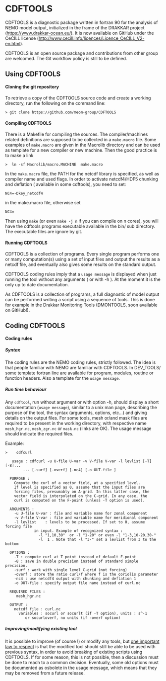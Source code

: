 # CDFTOOLS
  CDFTOOLS is a diagnostic package written in fortran 90 for the analysis of NEMO model output, initialized in  the frame of the DRAKKAR project (<https://www.drakkar-ocean.eu/>). It is now available on GitHub under the CeCILL license (<http://www.cecill.info/licences/Licence_CeCILL_V2-en.html>).

  CDFTOOLS is an open source package and contributions from other group are welcomed. The Git workflow policy is still to be defined.

## Using CDFTOOLS

#### Cloning the git repository
To retrieve a copy of the CDFTOOLS source code and create a working directory, run the following on the command line: 

```> git clone https://github.com/meom-group/CDFTOOLS ```

#### Compiling CDFTOOLS
There is a Makefile for compiling the sources. The compiler/machines related definitions are supposed to be collected in a `make.macro` file. Some examples of `make.macro` are given in the Macrolib directory and can be used as template for a new compiler or new machine. Then the good practice is to make a link 

```>  ln -sf Macrolib/macro.MACHINE  make.macro ```

In the `make.macro` file, the PATH for the netcdf library is specified, as well as compiler name and used flags.  In order to activate netcdf4/HDF5 chunking and deflation ( available in some cdftools), you need to set: 

```NC4=-Dkey_netcdf4 ```

in the make.macro file, otherwise set

```NC4= ```

Then using `make` (or even `make -j n` if you can compile on n cores), you will have the cdftools programs executable available in the bin/ sub directory. The executable files are ignore by git.


#### Running CDFTOOLS
CDFTOOLS is a collection of programs. Every single program performs one or many computation(s) using a set of input files and output the results as a netcdf file, and eventually also gives some results on the standard output. 

CDFTOOLS coding rules imply that a `usage message` is displayed when just running the tool without any arguments ( or with -h ). At the moment it is the only up to date documentation. 

As CDFTOOLS is a collection of programs, a full diagnostic of model output can be performed writing a script using a sequence of tools. This is done for example in the Drakkar Monitoring Tools (DMONTOOLS, soon available on GitHub!).

## Coding CDFTOOLS
#### Coding rules
##### Syntax
The coding rules are the NEMO coding rules, strictly followed. The idea is that people familiar with NEMO are familiar with CDFTOOLS. In DEV_TOOLS/ some template fortran line are available for program, modules, routine or function headers. Also a template for the `usage message`.
##### Run time behaviour
Any `cdftool`, run without argument or with option -h, should display a short documentation (`usage message`), similar to a unix man page, describing the purpose of the tool, the syntax (arguments,  options, etc...) and giving details on the output files. For some tools, mesh or/and mask files are required to be present in the working directory, with respective name `mesh_hgr.nc`, `mesh_zgr.nc` or `mask.nc` (links are OK). The usage message should indicate the required files.

Example:


```>    cdfcurl```

       usage : cdfcurl -u U-file U-var -v V-file V-var -l levlist [-T] [-8]...
            ... [-surf] [-overf] [-nc4] [-o OUT-file ]
       
      PURPOSE :
        Compute the curl of a vector field, at a specified level.
        If level is specified as 0, assume that the input files are
        forcing files, presumably on A-grid. In this latter case, the
        vector field is interpolated on the C-grid. In any case, the
        curl is computed on the F-point (unless -T option is used).
       
      ARGUMENTS :
        -u U-file U-var : file and variable name for zonal component
        -v V-file V-var : file and variable name for meridional component
        -l levlist    : levels to be processed. If set to 0, assume forcing file
                 in input. Example of recognized syntax :
                   -l "1,10,30"  or -l "1-20" or even -l "1-3,10-20,30-"
                   -l  1 . Note that -l "3-" set a levlist from 3 to the bottom
                   
      OPTIONS :
        -T : compute curl at T point instead of default F-point
        -8 : save in double precision instead of standard simple precision.
        -surf : work with single level C-grid (not forcing)
        -overf : store the ratio curl/f where f is the coriolis parameter
        -nc4 : use netcdf4 output with chunking and deflation 1
        -o OUT-file : specify output file name instead of curl.nc
       
      REQUIRED FILES :
         mesh_hgr.nc
       
      OUTPUT : 
        netcdf file : curl.nc
          variables : socurl or socurlt (if -T option), units : s^-1
             or socurloverf, no units (if -overf option)

##### Improving/modifying existing tool
 It is possible to improve (of course !) or modify any tools, but <u>one important law to respect</u> is that the modified tool should still be able to be used with previous syntax, in order to avoid breaking of existing scripts using CDFTOOLS. If for some reason, this is not possible, then a discussion must be done to reach to a common decision. Eventually, some old options must be documented as osbolete in the usage message, which means that they may be removed from a future release. 

